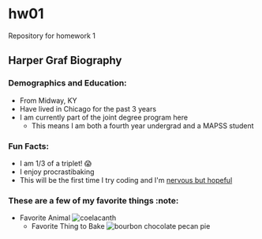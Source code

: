 # hw01
Repository for homework 1
## Harper Graf Biography
### Demographics and Education:
* From Midway, KY
* Have lived in Chicago for the past 3 years
* I am currently part of the joint degree program here
  - This means I am both a fourth year undergrad and a MAPSS student
### Fun Facts:
  * I am 1/3 of a triplet! :scream:
  * I enjoy procrastibaking 
  * This will be the first time I try coding and I'm [nervous but hopeful](https://giphy.com/gifs/doctor-who-funny-matt-smith-WjAkQjz7h9ESA)
  ### These are a few of my favorite things :note:
  * Favorite Animal
    ![coelacanth](http://vertebrates.si.edu/fishes/coelacanth/SAIAB_Coelocanth_sml_680px.jpg)
    * Favorite Thing to Bake
    ![bourbon chocolate pecan pie](http://s3.amazonaws.com/finecooking.s3.tauntonclud.com/app/uploads/2017/04/18130512/051113053-02-bourbon-chocolate-pecan-pie-recipe-main.jpg)
    
  


